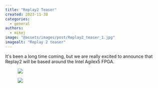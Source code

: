 ```yaml
---
title: "Replay2 Teaser"
created: 2023-11-30
categories: 
  - general
authors: 
  - mikej
image: "@assets/images/post/Replay2_teaser_1.jpg"
imagealt: "Replay 2 teaser"
---
```


It's been a long time coming, but we are really excited to announce that Replay2 will be based around the Intel Agilex5 FPGA.

<figure>

![](@assets/images/post/Replay2_teaser_1.jpg)

</figure>

<figure>

![](@assets/images/post/Replay2.png)

</figure>
